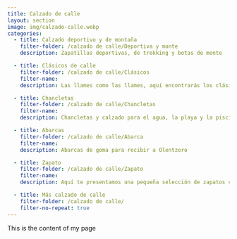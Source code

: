 ```yaml
---
title: Calzado de calle
layout: section
image: img/calzado-calle.webp
categories:
  - title: Calzado deportivo y de montaña
    filter-folder: /calzado de calle/Deportiva y monte
    description: Zapatillas deportivas, de trekking y botas de monte

  - title: Clásicos de calle
    filter-folder: /calzado de calle/Clásicos
    filter-name: 
    description: Las llames como las llames, aquí encontrarás los clásicos del verano para salir a la calle. 

  - title: Chancletas
    filter-folder: /calzado de calle/Chancletas
    filter-name: 
    description: Chancletas y calzado para el agua, la playa y la piscina

  - title: Abarcas
    filter-folder: /calzado de calle/Abarca
    filter-name: 
    description: Abarcas de goma para recibir a Olentzero

  - title: Zapato
    filter-folder: /calzado de calle/Zapato
    filter-name: 
    description: Aquí te presentamos una pequeña selección de zapatos con los que ir siempre cómodo

  - title: Más calzado de calle
    filter-folder: /calzado de calle/
    filter-no-repeat: true
---
```


This is the content of my page